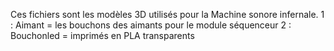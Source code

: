 Ces fichiers sont les modèles 3D utilisés pour la Machine sonore infernale.
1 : Aimant = les bouchons des aimants pour le module séquenceur
2 : Bouchonled = imprimés en PLA transparents
